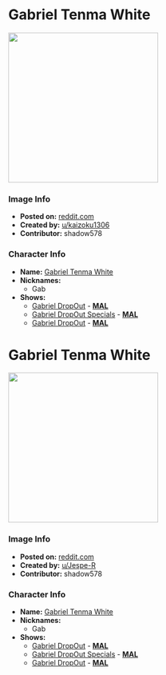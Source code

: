 # Gabriel Tenma White

<img src="https://raw.githubusercontent.com/shadow578/Project-Padoru/master/Padoru/gabriel-dropout-grabriel.png" height="300">

### Image Info
* **Posted on:**     [reddit.com](https://www.reddit.com/r/Padoru/comments/dbc5p1/gabriel_tenma_white_gabriel_dropout/)
* **Created by:**    [u/kaizoku1306](https://github.com/shadow578/Project-Padoru/blob/master/table-of-contents/creators/ukaizoku1306.md)
* **Contributor:**   shadow578

### Character Info
* **Name:**   [Gabriel Tenma White](https://myanimelist.net/character/143074)
* **Nicknames:**
  * Gab
* **Shows:**
  * [Gabriel DropOut](https://github.com/shadow578/Project-Padoru/blob/master/table-of-contents/shows/GabrielDropOut.md) - [__MAL__](https://myanimelist.net/anime/33731/Gabriel_DropOut)
  * [Gabriel DropOut Specials](https://github.com/shadow578/Project-Padoru/blob/master/table-of-contents/shows/GabrielDropOutSpecials.md) - [__MAL__](https://myanimelist.net/anime/34855/Gabriel_DropOut_Specials)
  * [Gabriel DropOut](https://github.com/shadow578/Project-Padoru/blob/master/table-of-contents/shows/GabrielDropOut.md) - [__MAL__](https://myanimelist.net/manga/96526/Gabriel_DropOut)


# Gabriel Tenma White

<img src="https://raw.githubusercontent.com/shadow578/Project-Padoru/master/Padoru/U_Jespe-R/gabriel-dropout-gabriel-jesper.png" height="300">

### Image Info
* **Posted on:**     [reddit.com](https://www.reddit.com/r/Padoru/comments/eq030l/daily_padoru_17_gabriel_gabriel_dropout/)
* **Created by:**    [u/Jespe-R](https://github.com/shadow578/Project-Padoru/blob/master/table-of-contents/creators/uJespeR.md)
* **Contributor:**   shadow578

### Character Info
* **Name:**   [Gabriel Tenma White](https://myanimelist.net/character/143074)
* **Nicknames:**
  * Gab
* **Shows:**
  * [Gabriel DropOut](https://github.com/shadow578/Project-Padoru/blob/master/table-of-contents/shows/GabrielDropOut.md) - [__MAL__](https://myanimelist.net/anime/33731/Gabriel_DropOut)
  * [Gabriel DropOut Specials](https://github.com/shadow578/Project-Padoru/blob/master/table-of-contents/shows/GabrielDropOutSpecials.md) - [__MAL__](https://myanimelist.net/anime/34855/Gabriel_DropOut_Specials)
  * [Gabriel DropOut](https://github.com/shadow578/Project-Padoru/blob/master/table-of-contents/shows/GabrielDropOut.md) - [__MAL__](https://myanimelist.net/manga/96526/Gabriel_DropOut)



